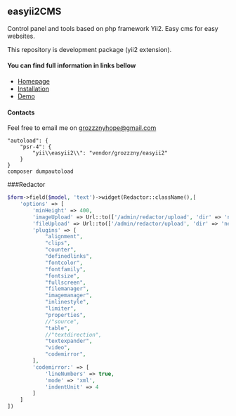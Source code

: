 ## easyii2CMS ##

Control panel and tools based on php framework Yii2. Easy cms for easy websites.

This repository is development package (yii2 extension).

#### You can find full information in links bellow ####
* [Homepage](http://easyii2cms.com)
* [Installation](http://easyii2cms.com/docs/install)
* [Demo](http://easyii2cms.com/demo)

#### Contacts ####

Feel free to email me on grozzznyhope@gmail.com


```
"autoload": {
    "psr-4": {
        "yii\\easyii2\\": "vendor/grozzzny/easyii2"
    }
}
composer dumpautoload
```

###Redactor
```php
$form->field($model, 'text')->widget(Redactor::className(),[
    'options' => [
        'minHeight' => 400,
        'imageUpload' => Url::to(['/admin/redactor/upload', 'dir' => 'news']),
        'fileUpload' => Url::to(['/admin/redactor/upload', 'dir' => 'news']),
        'plugins' => [
            "alignment",
            "clips",
            "counter",
            "definedlinks",
            "fontcolor",
            "fontfamily",
            "fontsize",
            "fullscreen",
            "filemanager",
            "imagemanager",
            "inlinestyle",
            "limiter",
            "properties",
            //"source",
            "table",
            //"textdirection",
            "textexpander",
            "video",
            "codemirror",
        ],
        'codemirror:' => [
            'lineNumbers' => true,
            'mode' => 'xml',
            'indentUnit' => 4
        ]
    ]
]) 
```